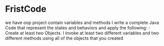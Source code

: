 # FristCode
we have oop project contain variables and methods
I write a complete Java Code that represent the states and behaviors and apply the ‎following: - Create at least two Objects. 
I invoke at least two different variables and two different methods using all of the ‎objects that you created
